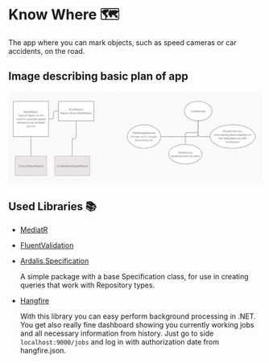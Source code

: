 
# Know Where :world_map:

The app where you can mark objects, such as speed cameras or car accidents, on the road. 

## Image describing basic plan of app
![alt text](https://github.com/8lueFox/KnowWhere/blob/8lueFox-patch-1/BasicPlan.PNG?raw=true)

## Used Libraries :books:

* [MediatR](https://github.com/jbogard/MediatR) 
* [FluentValidation](https://github.com/FluentValidation/FluentValidation) 
* [Ardalis.Specification](https://github.com/ardalis/specification)
    
    A simple package with a base Specification class, for use in creating queries that work with Repository types.

* [Hangfire](https://www.hangfire.io/)

    With this library you can easy perform background processing in .NET. You get also really fine dashboard showing you currently working jobs and all necessary information from history.
    Just go to side ```localhost:9000/jobs``` and log in with authorization date from hangfire.json.